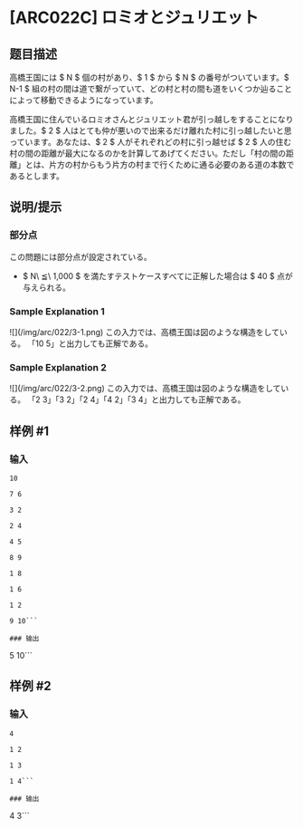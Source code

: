 # [ARC022C] ロミオとジュリエット

## 题目描述

[problemUrl]: https://atcoder.jp/contests/arc022/tasks/arc022_3

高橋王国には $ N $ 個の村があり、$ 1 $ から $ N $ の番号がついています。$ N-1 $ 組の村の間は道で繋がっていて、どの村と村の間も道をいくつか辿ることによって移動できるようになっています。

高橋王国に住んでいるロミオさんとジュリエット君が引っ越しをすることになりました。$ 2 $ 人はとても仲が悪いので出来るだけ離れた村に引っ越したいと思っています。あなたは、$ 2 $ 人がそれぞれどの村に引っ越せば $ 2 $ 人の住む村の間の距離が最大になるのかを計算してあげてください。ただし「村の間の距離」とは、片方の村からもう片方の村まで行くために通る必要のある道の本数であるとします。

## 说明/提示

### 部分点

この問題には部分点が設定されている。

- $ N\ ≦\ 1,000 $ を満たすテストケースすべてに正解した場合は $ 40 $ 点が与えられる。

### Sample Explanation 1

!\[\](/img/arc/022/3-1.png) この入力では、高橋王国は図のような構造をしている。 「10 5」と出力しても正解である。

### Sample Explanation 2

!\[\](/img/arc/022/3-2.png) この入力では、高橋王国は図のような構造をしている。 「2 3」「3 2」「2 4」「4 2」「3 4」と出力しても正解である。

## 样例 #1

### 输入

```
10
7 6
3 2
2 4
4 5
8 9
1 8
1 6
1 2
9 10```

### 输出

```
5 10```

## 样例 #2

### 输入

```
4
1 2
1 3
1 4```

### 输出

```
4 3```

